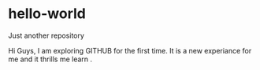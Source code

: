 # hello-world
Just another repository


Hi Guys,
I am exploring GITHUB for the first time.
It is a new experiance for me and it thrills me learn .
